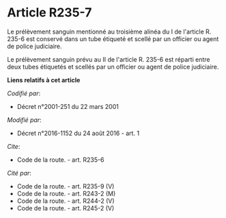 # Article R235-7

Le prélèvement sanguin mentionné au troisième alinéa du I de l'article R. 235-6 est conservé dans un tube étiqueté et scellé
par un officier ou agent de police judiciaire. 

Le prélèvement sanguin prévu au II de l'article R. 235-6 est réparti entre deux tubes étiquetés et scellés par un officier ou
agent de police judiciaire.

**Liens relatifs à cet article**

_Codifié par_:

  - Décret n°2001-251 du 22 mars 2001

_Modifié par_:

  - Décret n°2016-1152 du 24 août 2016 - art. 1

_Cite_:

  - Code de la route. - art. R235-6

_Cité par_:

  - Code de la route. - art. R235-9 (V)
  - Code de la route. - art. R243-2 (M)
  - Code de la route. - art. R244-2 (V)
  - Code de la route. - art. R245-2 (V)
